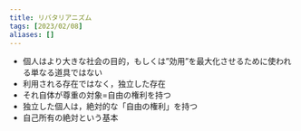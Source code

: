 ```yaml
---
title: リバタリアニズム
tags: [2023/02/08]
aliases: []
---
```


- 個人はより大きな社会の目的，もしくは”効用”を最大化させるために使われる単なる道具ではない
- 利用される存在ではなく，独立した存在
- それ自体が尊重の対象=自由の権利を持つ
- 独立した個人は，絶対的な「自由の権利」を持つ
- 自己所有の絶対という基本
